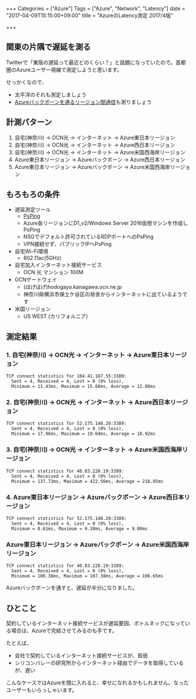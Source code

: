 +++
Categories = ["Azure"]
Tags = ["Azure", "Network", "Latency"]
date = "2017-04-09T15:15:00+09:00"
title = "AzureのLatency測定 2017/4版"

+++

## 関東の片隅で遅延を測る
Twitterで「東阪の遅延って最近どのくらい？」と話題になっていたので。首都圏のAzureユーザー視線で測定しようと思います。

せっかくなので、

* 太平洋のそれも測定しましょう
* [Azureバックボーンを通るリージョン間通信](https://azure.microsoft.com/en-us/blog/how-microsoft-builds-its-fast-and-reliable-global-network/)も測りましょう

## 計測パターン

1. 自宅(神奈川) -> OCN光 -> インターネット -> Azure東日本リージョン
2. 自宅(神奈川) -> OCN光 -> インターネット -> Azure西日本リージョン
3. 自宅(神奈川) -> OCN光 -> インターネット -> Azure米国西海岸リージョン
4. Azure東日本リージョン -> Azureバックボーン -> Azure西日本リージョン
5. Azure東日本リージョン -> Azureバックボーン -> Azure米国西海岸リージョン

## もろもろの条件

* 遅延測定ツール
  * [PsPing](https://technet.microsoft.com/en-us/sysinternals/psping.aspx)
  * Azure各リージョンにD1_v2/Windows Server 2016仮想マシンを作成しPsPing
  * NSGでデフォルト許可されているRDPポートへのPsPing
  * VPN接続せず、パブリックIPへPsPing
* 自宅Wi-Fi環境
  * 802.11ac(5GHz)
* 自宅加入インターネット接続サービス
  * OCN 光 マンション 100M
* OCNゲートウェイ
  * (ほげほげ)hodogaya.kanagawa.ocn.ne.jp
  * 神奈川県横浜市保土ケ谷区の局舎からインターネットに出ているようです
* 米国リージョン
  * US WEST (カリフォルニア)

## 測定結果

### 1. 自宅(神奈川) -> OCN光 -> インターネット -> Azure東日本リージョン

```
TCP connect statistics for 104.41.187.55:3389:
  Sent = 4, Received = 4, Lost = 0 (0% loss),
  Minimum = 11.43ms, Maximum = 15.66ms, Average = 12.88ms
```

### 2. 自宅(神奈川) -> OCN光 -> インターネット -> Azure西日本リージョン

```
TCP connect statistics for 52.175.148.28:3389:
  Sent = 4, Received = 4, Lost = 0 (0% loss),
  Minimum = 17.96ms, Maximum = 19.64ms, Average = 18.92ms
```

### 3. 自宅(神奈川) -> OCN光 -> インターネット -> Azure米国西海岸リージョン

```
TCP connect statistics for 40.83.220.19:3389:
  Sent = 4, Received = 4, Lost = 0 (0% loss),
  Minimum = 137.73ms, Maximum = 422.56ms, Average = 218.85ms
```

### 4. Azure東日本リージョン -> Azureバックボーン -> Azure西日本リージョン

```
TCP connect statistics for 52.175.148.28:3389:
  Sent = 4, Received = 4, Lost = 0 (0% loss),
  Minimum = 8.61ms, Maximum = 9.38ms, Average = 9.00ms
```

### Azure東日本リージョン -> Azureバックボーン -> Azure米国西海岸リージョン

```
TCP connect statistics for 40.83.220.19:3389:
  Sent = 4, Received = 4, Lost = 0 (0% loss),
  Minimum = 106.38ms, Maximum = 107.38ms, Average = 106.65ms
```

Azureバックボーンを通すと、遅延が半分になりました。

## ひとこと

契約しているインターネット接続サービスが遅延要因、ボトルネックになっている場合は、Azureで完結させてみるのも手です。

たとえば、

* 会社で契約しているインターネット接続サービスが、貧弱
* シリコンバレーの研究所からインターネット経由でデータを取得しているが、遅い

こんなケースではAzureを間に入れると、幸せになれるかもしれません。なったユーザーもいらっしゃいます。